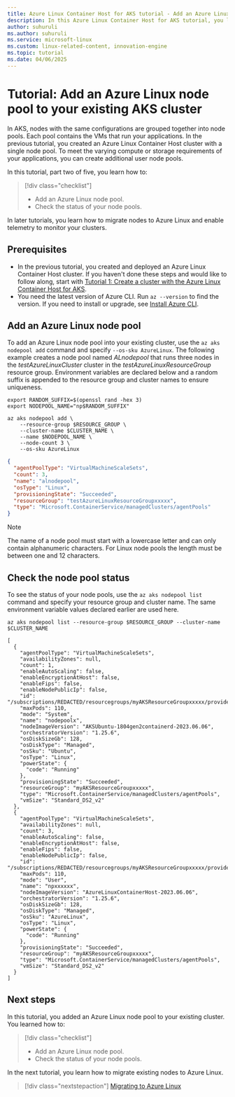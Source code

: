 ```yaml
---
title: Azure Linux Container Host for AKS tutorial - Add an Azure Linux node pool to your existing AKS cluster
description: In this Azure Linux Container Host for AKS tutorial, you learn how to add an Azure Linux node pool to your existing cluster.
author: suhuruli
ms.author: suhuruli
ms.service: microsoft-linux
ms.custom: linux-related-content, innovation-engine
ms.topic: tutorial
ms.date: 04/06/2025
---
```


# Tutorial: Add an Azure Linux node pool to your existing AKS cluster

In AKS, nodes with the same configurations are grouped together into node pools. Each pool contains the VMs that run your applications. In the previous tutorial, you created an Azure Linux Container Host cluster with a single node pool. To meet the varying compute or storage requirements of your applications, you can create additional user node pools.

In this tutorial, part two of five, you learn how to:

> [!div class="checklist"]
>
> * Add an Azure Linux node pool.
> * Check the status of your node pools.

In later tutorials, you learn how to migrate nodes to Azure Linux and enable telemetry to monitor your clusters.

## Prerequisites

* In the previous tutorial, you created and deployed an Azure Linux Container Host cluster. If you haven't done these steps and would like to follow along, start with [Tutorial 1: Create a cluster with the Azure Linux Container Host for AKS](./tutorial-azure-linux-create-cluster.md).
* You need the latest version of Azure CLI. Run `az --version` to find the version. If you need to install or upgrade, see [Install Azure CLI](/cli/azure/install-azure-cli).

## Add an Azure Linux node pool

To add an Azure Linux node pool into your existing cluster, use the `az aks nodepool add` command and specify `--os-sku AzureLinux`. The following example creates a node pool named *ALnodepool* that runs three nodes in the *testAzureLinuxCluster* cluster in the *testAzureLinuxResourceGroup* resource group. Environment variables are declared below and a random suffix is appended to the resource group and cluster names to ensure uniqueness.

```azurecli-interactive
export RANDOM_SUFFIX=$(openssl rand -hex 3)
export NODEPOOL_NAME="np$RANDOM_SUFFIX"

az aks nodepool add \
    --resource-group $RESOURCE_GROUP \
    --cluster-name $CLUSTER_NAME \
    --name $NODEPOOL_NAME \
    --node-count 3 \
    --os-sku AzureLinux
```

<!-- expected_similarity=0.3 -->
```JSON
{
  "agentPoolType": "VirtualMachineScaleSets",
  "count": 3,
  "name": "alnodepool",
  "osType": "Linux",
  "provisioningState": "Succeeded",
  "resourceGroup": "testAzureLinuxResourceGroupxxxxx",
  "type": "Microsoft.ContainerService/managedClusters/agentPools"
}
```

> [!NOTE]
> The name of a node pool must start with a lowercase letter and can only contain alphanumeric characters. For Linux node pools the length must be between one and 12 characters.

## Check the node pool status

To see the status of your node pools, use the `az aks nodepool list` command and specify your resource group and cluster name. The same environment variable values declared earlier are used here.

```azurecli-interactive
az aks nodepool list --resource-group $RESOURCE_GROUP --cluster-name $CLUSTER_NAME
```

<!-- expected_similarity=0.3 -->
```output
[
  {
    "agentPoolType": "VirtualMachineScaleSets",
    "availabilityZones": null,
    "count": 1,
    "enableAutoScaling": false,
    "enableEncryptionAtHost": false,
    "enableFips": false,
    "enableNodePublicIp": false,
    "id": "/subscriptions/REDACTED/resourcegroups/myAKSResourceGroupxxxxx/providers/Microsoft.ContainerService/managedClusters/myAKSClusterxxxxx/agentPools/nodepoolx",
    "maxPods": 110,
    "mode": "System",
    "name": "nodepoolx",
    "nodeImageVersion": "AKSUbuntu-1804gen2containerd-2023.06.06",
    "orchestratorVersion": "1.25.6",
    "osDiskSizeGb": 128,
    "osDiskType": "Managed",
    "osSku": "Ubuntu",
    "osType": "Linux",
    "powerState": {
      "code": "Running"
    },
    "provisioningState": "Succeeded",
    "resourceGroup": "myAKSResourceGroupxxxxx",
    "type": "Microsoft.ContainerService/managedClusters/agentPools",
    "vmSize": "Standard_DS2_v2"
  },
  {
    "agentPoolType": "VirtualMachineScaleSets",
    "availabilityZones": null,
    "count": 3,
    "enableAutoScaling": false,
    "enableEncryptionAtHost": false,
    "enableFips": false,
    "enableNodePublicIp": false,
    "id": "/subscriptions/REDACTED/resourcegroups/myAKSResourceGroupxxxxx/providers/Microsoft.ContainerService/managedClusters/myAKSClusterxxxxx/agentPools/npxxxxxx",
    "maxPods": 110,
    "mode": "User",
    "name": "npxxxxxx",
    "nodeImageVersion": "AzureLinuxContainerHost-2023.06.06",
    "orchestratorVersion": "1.25.6",
    "osDiskSizeGb": 128,
    "osDiskType": "Managed",
    "osSku": "AzureLinux",
    "osType": "Linux",
    "powerState": {
      "code": "Running"
    },
    "provisioningState": "Succeeded",
    "resourceGroup": "myAKSResourceGroupxxxxx",
    "type": "Microsoft.ContainerService/managedClusters/agentPools",
    "vmSize": "Standard_DS2_v2"
  }
]
```

## Next steps

In this tutorial, you added an Azure Linux node pool to your existing cluster. You learned how to:

> [!div class="checklist"]
>
> * Add an Azure Linux node pool.
> * Check the status of your node pools.

In the next tutorial, you learn how to migrate existing nodes to Azure Linux.

> [!div class="nextstepaction"]
> [Migrating to Azure Linux](./tutorial-azure-linux-migration.md)